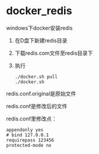# docker_redis
windows下docker安装redis

1. 在D盘下新建redis目录

2. 下载redis.com文件至redis目录下

3. 执行

   ```
   ./docker.sh pull
   ./docker.sh
   ```

redis.conf.original是原始文件

redis.conf是修改后的文件

redis.conf里修改点：

```
appendonly yes
# bind 127.0.0.1
requirepass 123456
protected-mode no
```
